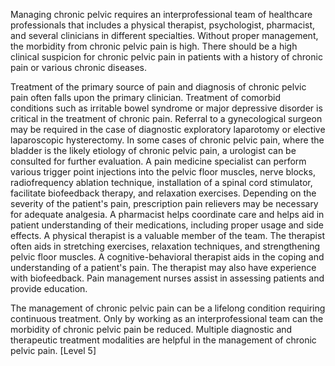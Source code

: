 Managing chronic pelvic requires an interprofessional team of healthcare professionals that includes a physical therapist, psychologist, pharmacist, and several clinicians in different specialties. Without proper management, the morbidity from chronic pelvic pain is high. There should be a high clinical suspicion for chronic pelvic pain in patients with a history of chronic pain or various chronic diseases.

Treatment of the primary source of pain and diagnosis of chronic pelvic pain often falls upon the primary clinician. Treatment of comorbid conditions such as irritable bowel syndrome or major depressive disorder is critical in the treatment of chronic pain. Referral to a gynecological surgeon may be required in the case of diagnostic exploratory laparotomy or elective laparoscopic hysterectomy. In some cases of chronic pelvic pain, where the bladder is the likely etiology of chronic pelvic pain, a urologist can be consulted for further evaluation. A pain medicine specialist can perform various trigger point injections into the pelvic floor muscles, nerve blocks, radiofrequency ablation technique, installation of a spinal cord stimulator, facilitate biofeedback therapy, and relaxation exercises. Depending on the severity of the patient's pain, prescription pain relievers may be necessary for adequate analgesia. A pharmacist helps coordinate care and helps aid in patient understanding of their medications, including proper usage and side effects. A physical therapist is a valuable member of the team. The therapist often aids in stretching exercises, relaxation techniques, and strengthening pelvic floor muscles. A cognitive-behavioral therapist aids in the coping and understanding of a patient's pain. The therapist may also have experience with biofeedback. Pain management nurses assist in assessing patients and provide education.

The management of chronic pelvic pain can be a lifelong condition requiring continuous treatment. Only by working as an interprofessional team can the morbidity of chronic pelvic pain be reduced. Multiple diagnostic and therapeutic treatment modalities are helpful in the management of chronic pelvic pain. [Level 5]